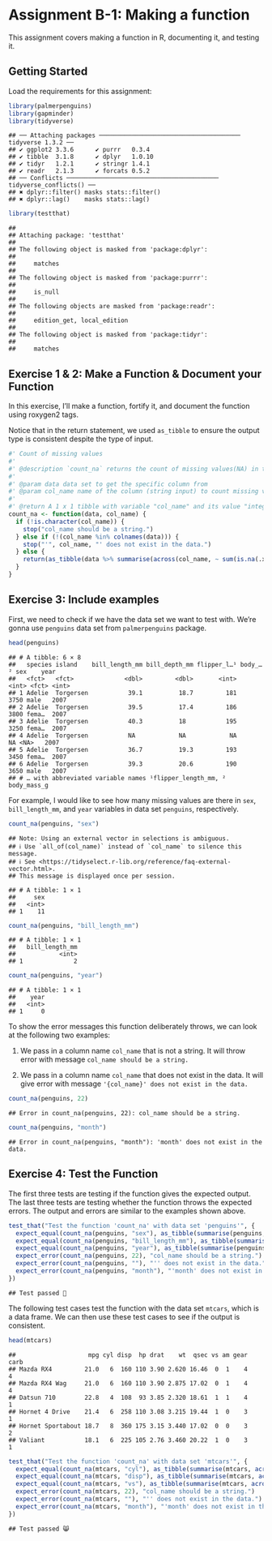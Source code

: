 Assignment B-1: Making a function
================

This assignment covers making a function in R, documenting it, and
testing it.

## Getting Started

Load the requirements for this assignment:

``` r
library(palmerpenguins)
library(gapminder)
library(tidyverse)
```

    ## ── Attaching packages ─────────────────────────────────────── tidyverse 1.3.2 ──
    ## ✔ ggplot2 3.3.6      ✔ purrr   0.3.4 
    ## ✔ tibble  3.1.8      ✔ dplyr   1.0.10
    ## ✔ tidyr   1.2.1      ✔ stringr 1.4.1 
    ## ✔ readr   2.1.3      ✔ forcats 0.5.2 
    ## ── Conflicts ────────────────────────────────────────── tidyverse_conflicts() ──
    ## ✖ dplyr::filter() masks stats::filter()
    ## ✖ dplyr::lag()    masks stats::lag()

``` r
library(testthat)
```

    ## 
    ## Attaching package: 'testthat'
    ## 
    ## The following object is masked from 'package:dplyr':
    ## 
    ##     matches
    ## 
    ## The following object is masked from 'package:purrr':
    ## 
    ##     is_null
    ## 
    ## The following objects are masked from 'package:readr':
    ## 
    ##     edition_get, local_edition
    ## 
    ## The following object is masked from 'package:tidyr':
    ## 
    ##     matches

## Exercise 1 & 2: Make a Function & Document your Function

In this exercise, I’ll make a function, fortify it, and document the
function using roxygen2 tags.

Notice that in the return statement, we used `as_tibble` to ensure the
output type is consistent despite the type of input.

``` r
#' Count of missing values
#'
#' @description `count_na` returns the count of missing values(NA) in the specified column `col_name` of the given data set `data`
#'
#' @param data data set to get the specific column from
#' @param col_name name of the column (string input) to count missing values.
#'
#' @return A 1 x 1 tibble with variable "col_name" and its value "integer count of missing values"
count_na <- function(data, col_name) {
  if (!is.character(col_name)) {
    stop("col_name should be a string.")
  } else if (!(col_name %in% colnames(data))) {
    stop("'", col_name, "' does not exist in the data.")
  } else {
    return(as_tibble(data %>% summarise(across(col_name, ~ sum(is.na(.x))))))
  }
}
```

## Exercise 3: Include examples

First, we need to check if we have the data set we want to test with.
We’re gonna use `penguins` data set from `palmerpenguins` package.

``` r
head(penguins)
```

    ## # A tibble: 6 × 8
    ##   species island    bill_length_mm bill_depth_mm flipper_l…¹ body_…² sex    year
    ##   <fct>   <fct>              <dbl>         <dbl>       <int>   <int> <fct> <int>
    ## 1 Adelie  Torgersen           39.1          18.7         181    3750 male   2007
    ## 2 Adelie  Torgersen           39.5          17.4         186    3800 fema…  2007
    ## 3 Adelie  Torgersen           40.3          18           195    3250 fema…  2007
    ## 4 Adelie  Torgersen           NA            NA            NA      NA <NA>   2007
    ## 5 Adelie  Torgersen           36.7          19.3         193    3450 fema…  2007
    ## 6 Adelie  Torgersen           39.3          20.6         190    3650 male   2007
    ## # … with abbreviated variable names ¹​flipper_length_mm, ²​body_mass_g

For example, I would like to see how many missing values are there in
`sex`, `bill_length_mm`, and `year` variables in data set `penguins`,
respectively.

``` r
count_na(penguins, "sex")
```

    ## Note: Using an external vector in selections is ambiguous.
    ## ℹ Use `all_of(col_name)` instead of `col_name` to silence this message.
    ## ℹ See <https://tidyselect.r-lib.org/reference/faq-external-vector.html>.
    ## This message is displayed once per session.

    ## # A tibble: 1 × 1
    ##     sex
    ##   <int>
    ## 1    11

``` r
count_na(penguins, "bill_length_mm")
```

    ## # A tibble: 1 × 1
    ##   bill_length_mm
    ##            <int>
    ## 1              2

``` r
count_na(penguins, "year")
```

    ## # A tibble: 1 × 1
    ##    year
    ##   <int>
    ## 1     0

To show the error messages this function deliberately throws, we can
look at the following two examples:

1.  We pass in a column name `col_name` that is not a string. It will
    throw error with message `col_name should be a string.`

2.  We pass in a column name `col_name` that does not exist in the data.
    It will give error with message
    `'{col_name}' does not exist in the data.`

``` r
count_na(penguins, 22)
```

    ## Error in count_na(penguins, 22): col_name should be a string.

``` r
count_na(penguins, "month")
```

    ## Error in count_na(penguins, "month"): 'month' does not exist in the data.

## Exercise 4: Test the Function

The first three tests are testing if the function gives the expected
output. The last three tests are testing whether the function throws the
expected errors. The output and errors are similar to the examples shown
above.

``` r
test_that("Test the function 'count_na' with data set 'penguins'", {
  expect_equal(count_na(penguins, "sex"), as_tibble(summarise(penguins, across(sex, ~ sum(is.na(.x))))))
  expect_equal(count_na(penguins, "bill_length_mm"), as_tibble(summarise(penguins, across(bill_length_mm, ~ sum(is.na(.x))))))
  expect_equal(count_na(penguins, "year"), as_tibble(summarise(penguins, across(year, ~ sum(is.na(.x))))))
  expect_error(count_na(penguins, 22), "col_name should be a string.")
  expect_error(count_na(penguins, ""), "'' does not exist in the data.")
  expect_error(count_na(penguins, "month"), "'month' does not exist in the data.")
})
```

    ## Test passed 🎊

The following test cases test the function with the data set `mtcars`,
which is a data frame. We can then use these test cases to see if the
output is consistent.

``` r
head(mtcars)
```

    ##                    mpg cyl disp  hp drat    wt  qsec vs am gear carb
    ## Mazda RX4         21.0   6  160 110 3.90 2.620 16.46  0  1    4    4
    ## Mazda RX4 Wag     21.0   6  160 110 3.90 2.875 17.02  0  1    4    4
    ## Datsun 710        22.8   4  108  93 3.85 2.320 18.61  1  1    4    1
    ## Hornet 4 Drive    21.4   6  258 110 3.08 3.215 19.44  1  0    3    1
    ## Hornet Sportabout 18.7   8  360 175 3.15 3.440 17.02  0  0    3    2
    ## Valiant           18.1   6  225 105 2.76 3.460 20.22  1  0    3    1

``` r
test_that("Test the function 'count_na' with data set 'mtcars'", {
  expect_equal(count_na(mtcars, "cyl"), as_tibble(summarise(mtcars, across(cyl, ~ sum(is.na(.x))))))
  expect_equal(count_na(mtcars, "disp"), as_tibble(summarise(mtcars, across(disp, ~ sum(is.na(.x))))))
  expect_equal(count_na(mtcars, "vs"), as_tibble(summarise(mtcars, across(vs, ~ sum(is.na(.x))))))
  expect_error(count_na(mtcars, 22), "col_name should be a string.")
  expect_error(count_na(mtcars, ""), "'' does not exist in the data.")
  expect_error(count_na(mtcars, "month"), "'month' does not exist in the data.")
})
```

    ## Test passed 😸
